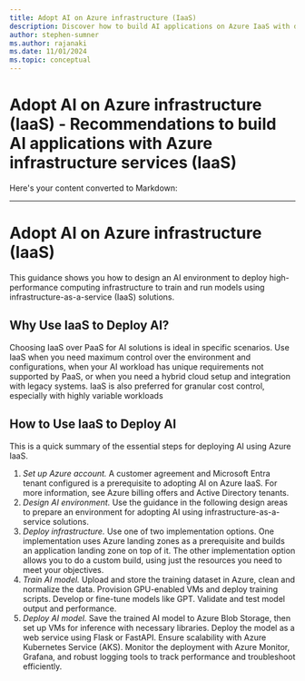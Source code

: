 ```yaml
---
title: Adopt AI on Azure infrastructure (IaaS)
description: Discover how to build AI applications on Azure IaaS with detailed recommendations, architecture guides, and best practices.
author: stephen-sumner
ms.author: rajanaki
ms.date: 11/01/2024
ms.topic: conceptual
---
```


# Adopt AI on Azure infrastructure (IaaS) - Recommendations to build AI applications with Azure infrastructure services (IaaS)

Here's your content converted to Markdown:

---

# Adopt AI on Azure infrastructure (IaaS)

This guidance shows you how to design an AI environment to deploy high-performance computing infrastructure to train and run models using infrastructure-as-a-service (IaaS) solutions.

## Why Use IaaS to Deploy AI?

Choosing IaaS over PaaS for AI solutions is ideal in specific scenarios. Use IaaS when you need maximum control over the environment and configurations, when your AI workload has unique requirements not supported by PaaS, or when you need a hybrid cloud setup and integration with legacy systems. IaaS is also preferred for granular cost control, especially with highly variable workloads

## How to Use IaaS to Deploy AI

This is a quick summary of the essential steps for deploying AI using Azure IaaS.

1. *Set up Azure account.* A customer agreement and Microsoft Entra tenant configured is a prerequisite to adopting AI on Azure IaaS. For more information, see Azure billing offers and Active Directory tenants.
1. *Design AI environment.* Use the guidance in the following design areas to prepare an environment for adopting AI using infrastructure-as-a-service solutions. 
1. *Deploy infrastructure.* Use one of two implementation options. One implementation uses Azure landing zones as a prerequisite and builds an application landing zone on top of it. The other implementation option allows you to do a custom build, using just the resources you need to meet your objectives.
1. *Train AI model.* Upload and store the training dataset in Azure, clean and normalize the data. Provision GPU-enabled VMs and deploy training scripts. Develop or fine-tune models like GPT. Validate and test model output and performance.
1. *Deploy AI model.* Save the trained AI model to Azure Blob Storage, then set up VMs for inference with necessary libraries. Deploy the model as a web service using Flask or FastAPI. Ensure scalability with Azure Kubernetes Service (AKS). Monitor the deployment with Azure Monitor, Grafana, and robust logging tools to track performance and troubleshoot efficiently.